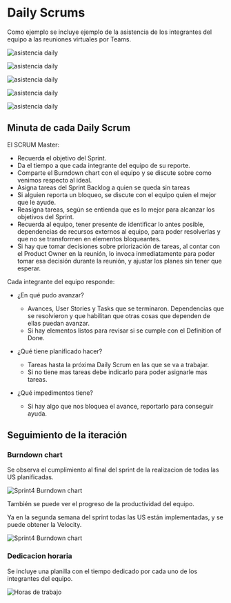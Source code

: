 # Daily Scrums

Como ejemplo se incluye ejemplo de la asistencia de los integrantes del equipo a las reuniones virtuales por Teams.

![asistencia daily](img/seguimiento/2024-06-04-iteracion4-daily.PNG)

![asistencia daily](img/seguimiento/2024-06-07-iteracion4-daily.PNG)

![asistencia daily](img/seguimiento/2024-06-08-iteracion4-daily.PNG)

![asistencia daily](img/seguimiento/2024-06-11-iteracion4-daily.PNG)

![asistencia daily](img/seguimiento/2024-06-14-iteracion4-daily.PNG)

## Minuta de cada Daily Scrum

El SCRUM Master:
  - Recuerda el objetivo del Sprint.
  - Da el tiempo a que cada integrante del equipo de su reporte.
  - Comparte el Burndown chart con el equipo y se discute sobre como venimos respecto al ideal.
  - Asigna tareas del Sprint Backlog a quien se queda sin tareas
  - Si alguien reporta un bloqueo, se discute con el equipo quien el mejor que le ayude.
  - Reasigna tareas, según se entienda que es lo mejor para alcanzar los objetivos del Sprint.
  - Recuerda al equipo, tener presente de identificar lo antes posible, dependencias de recursos externos al equipo, para poder resolverlas y que no se transformen en elementos bloqueantes.
  - Si hay que tomar decisiones sobre priorización de tareas, al contar con el Product Owner en la reunión, lo invoca inmediatamente para poder tomar esa decisión durante la reunión, y ajustar los planes sin tener que esperar.

Cada integrante del equipo responde:

  - ¿En qué pudo avanzar? 
    - Avances, User Stories y Tasks que se terminaron. Dependencias que se resolvieron y que habilitan que otras cosas que dependen de ellas puedan avanzar.
    - Si hay elementos listos para revisar si se cumple con el Definition of Done.

  - ¿Qué tiene planificado hacer?
    - Tareas hasta la próxima Daily Scrum en las que se va a trabajar.
    - Si no tiene mas tareas debe indicarlo para poder asignarle mas tareas.

  - ¿Qué impedimentos tiene?
    - Si hay algo que nos bloquea el avance, reportarlo para conseguir ayuda.

## Seguimiento de la iteración

### Burndown chart

Se observa el cumplimiento al final del sprint de la realizacion de todas las US planificadas.

![Sprint4 Burndown chart](img/seguimiento/BurndownChart.PNG)

También se puede ver el progreso de la productividad del equipo.

Ya en la segunda semana del sprint todas las US están implementadas, y se puede obtener la Velocity.

![Sprint4 Burndown chart](img/seguimiento/velocity.PNG)

### Dedicacion horaria

Se incluye una planilla con el tiempo dedicado por cada uno de los integrantes del equipo.

![Horas de trabajo](img/seguimiento/Horas.PNG)